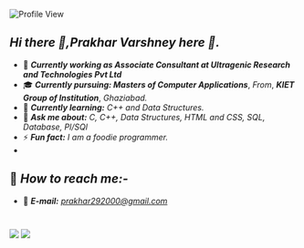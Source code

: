 ![Profile View](https://gpvc.arturio.dev/prakhar-varshney) 


## *Hi there 👋,Prakhar Varshney here :boy:.*
- 💼 ***Currently working as Associate Consultant at Ultragenic Research and Technologies Pvt Ltd***
- :mortar_board: ***Currently pursuing: Masters of Computer Applications***, *From*, ***KIET Group of Institution***, *Ghaziabad.*
- 🌱 ***Currently learning:*** *C++ and Data Structures.*
- 💬 ***Ask me about:*** *C, C++, Data Structures, HTML and CSS, SQL, Database, Pl/SQl*
- ⚡ ***Fun fact:*** *I am a foodie programmer.* 
-

## :satellite: *How to reach me:-*
- :e-mail: ***E-mail:*** *prakhar292000@gmail.com*

#


<img align ="center" src ="https://github-readme-stats.vercel.app/api?username=prakhar290&theme=blue-green&show_icons=true" />


<img align ="center" src="https://github-readme-streak-stats.herokuapp.com/?user=prakhar290" />

#



